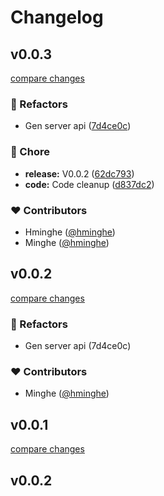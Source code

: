 # Changelog


## v0.0.3

[compare changes](https://github.com/hminghe/nuxt-unapi/compare/v0.0.1...v0.0.3)

### 💅 Refactors

- Gen server api ([7d4ce0c](https://github.com/hminghe/nuxt-unapi/commit/7d4ce0c))

### 🏡 Chore

- **release:** V0.0.2 ([62dc793](https://github.com/hminghe/nuxt-unapi/commit/62dc793))
- **code:** Code cleanup ([d837dc2](https://github.com/hminghe/nuxt-unapi/commit/d837dc2))

### ❤️ Contributors

- Hminghe ([@hminghe](http://github.com/hminghe))
- Minghe ([@hminghe](http://github.com/hminghe))

## v0.0.2

[compare changes](https://undefined/undefined/compare/v0.0.1...v0.0.2)

### 💅 Refactors

- Gen server api (7d4ce0c)

### ❤️ Contributors

- Minghe ([@hminghe](http://github.com/hminghe))

## v0.0.1

[compare changes](https://undefined/undefined/compare/v0.0.2...v0.0.1)

## v0.0.2


